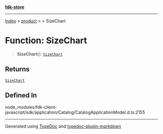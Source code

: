 [**fdk-store**](../../../README.md)
***

[Index](../../../API.md) > [product](../../README.md) > [<internal>](../README.md) > SizeChart

# Function: SizeChart

> **SizeChart**(): [`SizeChart`](../type-aliases/type-alias.SizeChart.md)

## Returns

[`SizeChart`](../type-aliases/type-alias.SizeChart.md)

## Defined In

node\_modules/fdk-client-javascript/sdk/application/Catalog/CatalogApplicationModel.d.ts:2155

***
Generated using [TypeDoc](https://typedoc.org/) and [typedoc-plugin-markdown](https://www.npmjs.com/package/typedoc-plugin-markdown)
